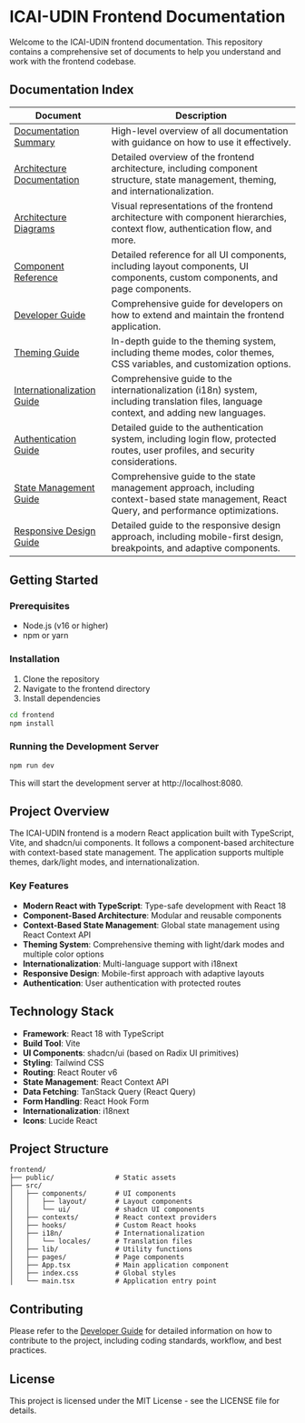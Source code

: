 # ICAI-UDIN Frontend Documentation

Welcome to the ICAI-UDIN frontend documentation. This repository contains a comprehensive set of documents to help you understand and work with the frontend codebase.

## Documentation Index

| Document | Description |
|----------|-------------|
| [Documentation Summary](./DOCUMENTATION_SUMMARY.md) | High-level overview of all documentation with guidance on how to use it effectively. |
| [Architecture Documentation](./ARCHITECTURE.md) | Detailed overview of the frontend architecture, including component structure, state management, theming, and internationalization. |
| [Architecture Diagrams](./ARCHITECTURE_DIAGRAM.md) | Visual representations of the frontend architecture with component hierarchies, context flow, authentication flow, and more. |
| [Component Reference](./COMPONENT_REFERENCE.md) | Detailed reference for all UI components, including layout components, UI components, custom components, and page components. |
| [Developer Guide](./DEVELOPER_GUIDE.md) | Comprehensive guide for developers on how to extend and maintain the frontend application. |
| [Theming Guide](./THEMING_GUIDE.md) | In-depth guide to the theming system, including theme modes, color themes, CSS variables, and customization options. |
| [Internationalization Guide](./I18N_GUIDE.md) | Comprehensive guide to the internationalization (i18n) system, including translation files, language context, and adding new languages. |
| [Authentication Guide](./AUTH_GUIDE.md) | Detailed guide to the authentication system, including login flow, protected routes, user profiles, and security considerations. |
| [State Management Guide](./STATE_MANAGEMENT_GUIDE.md) | Comprehensive guide to the state management approach, including context-based state management, React Query, and performance optimizations. |
| [Responsive Design Guide](./RESPONSIVE_DESIGN_GUIDE.md) | Detailed guide to the responsive design approach, including mobile-first design, breakpoints, and adaptive components. |

## Getting Started

### Prerequisites

- Node.js (v16 or higher)
- npm or yarn

### Installation

1. Clone the repository
2. Navigate to the frontend directory
3. Install dependencies

```bash
cd frontend
npm install
```

### Running the Development Server

```bash
npm run dev
```

This will start the development server at http://localhost:8080.

## Project Overview

The ICAI-UDIN frontend is a modern React application built with TypeScript, Vite, and shadcn/ui components. It follows a component-based architecture with context-based state management. The application supports multiple themes, dark/light modes, and internationalization.

### Key Features

- **Modern React with TypeScript**: Type-safe development with React 18
- **Component-Based Architecture**: Modular and reusable components
- **Context-Based State Management**: Global state management using React Context API
- **Theming System**: Comprehensive theming with light/dark modes and multiple color options
- **Internationalization**: Multi-language support with i18next
- **Responsive Design**: Mobile-first approach with adaptive layouts
- **Authentication**: User authentication with protected routes

## Technology Stack

- **Framework**: React 18 with TypeScript
- **Build Tool**: Vite
- **UI Components**: shadcn/ui (based on Radix UI primitives)
- **Styling**: Tailwind CSS
- **Routing**: React Router v6
- **State Management**: React Context API
- **Data Fetching**: TanStack Query (React Query)
- **Form Handling**: React Hook Form
- **Internationalization**: i18next
- **Icons**: Lucide React

## Project Structure

```
frontend/
├── public/               # Static assets
├── src/
│   ├── components/       # UI components
│   │   ├── layout/       # Layout components
│   │   └── ui/           # shadcn UI components
│   ├── contexts/         # React context providers
│   ├── hooks/            # Custom React hooks
│   ├── i18n/             # Internationalization
│   │   └── locales/      # Translation files
│   ├── lib/              # Utility functions
│   ├── pages/            # Page components
│   ├── App.tsx           # Main application component
│   ├── index.css         # Global styles
│   └── main.tsx          # Application entry point
```

## Contributing

Please refer to the [Developer Guide](./DEVELOPER_GUIDE.md) for detailed information on how to contribute to the project, including coding standards, workflow, and best practices.

## License

This project is licensed under the MIT License - see the LICENSE file for details.
